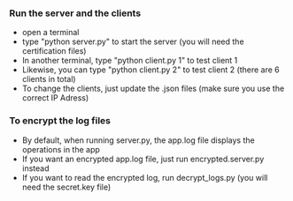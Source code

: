 ### Run the server and the clients
- open a terminal
- type "python server.py" to start the server (you will need the certification files)
- In another terminal, type "python client.py 1" to test client 1
- Likewise, you can type "python client.py 2" to test client 2 (there are 6 clients in total)
- To change the clients, just update the .json files (make sure you use the correct IP Adress)

### To encrypt the log files
- By default, when running server.py, the app.log file displays the operations in the app
- If you want an encrypted app.log file, just run encrypted.server.py instead
- If you want to read the encrypted log, run decrypt_logs.py (you will need the secret.key file)
